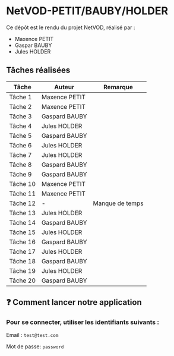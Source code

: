 # NetVOD-PETIT/BAUBY/HOLDER

Ce dépôt est le rendu du projet NetVOD, réalisé par :

- Maxence PETIT
- Gaspar BAUBY
- Jules HOLDER

## Tâches réalisées

| Tâche| Auteur | Remarque|
|--|--|--|
| Tâche 1| Maxence PETIT |
| Tâche 2| Maxence PETIT|
| Tâche 3| Gaspard BAUBY|
| Tâche 4| Jules HOLDER|
| Tâche 5| Gaspard BAUBY |
| Tâche 6| Jules HOLDER |
| Tâche 7| Jules HOLDER|
| Tâche 8| Gaspard BAUBY |
| Tâche 9| Gaspard BAUBY|
| Tâche 10| Maxence PETIT |
| Tâche 11| Maxence PETIT|
| Tâche 12| - | Manque de temps
| Tâche 13| Jules HOLDER|
| Tâche 14| Gaspard BAUBY|
| Tâche 15| Jules HOLDER |
| Tâche 16| Gaspard BAUBY|
| Tâche 17| Jules HOLDER |
| Tâche 18| Gaspard BAUBY|
| Tâche 19| Jules HOLDER|
| Tâche 20| Gaspard BAUBY|

## ❓ Comment lancer notre application

### Pour se connecter, utiliser les identifiants suivants :

Email : `test@test.com`

Mot de passe: `password`

